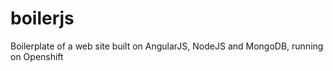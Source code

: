 boilerjs
========

Boilerplate of a web site built on AngularJS, NodeJS and MongoDB, running on Openshift
